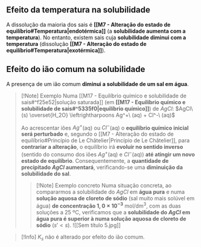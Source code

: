 ## Efeito da temperatura na solubilidade
A dissolução da maioria dos sais é **[[M7 - Alteração do estado de equilíbrio#Temperatura|endotérmica]]** (a **solubilidade aumenta com a temperatura**). No entanto, existem sais cuja **solubilidade diminui com a temperatura** (dissolução **[[M7 - Alteração do estado de equilíbrio#Temperatura|exotérmica]]**).
## Efeito do ião comum na solubilidade
A presença de um ião comum **diminui a solubilidade de um sal em água**.

>[!Note] Exemplo
>Numa [[M17 - Equilíbrio químico e solubilidade de sais#^f25e52|solução saturada]] (em **[[M17 - Equilíbrio químico e solubilidade de sais#^5335f0|equilíbrio químico]]**) de $AgCl$:
>$AgCl\ (s) \overset{H_2O} \leftrightharpoons Ag^+\ (aq) + Cl^-\ (aq)$
>
>Ao acrescentar iões $Ag^+$(aq) ou $Cl^-$(aq) o **equilíbrio químico inicial será perturbado** e, segundo o [[M7 - Alteração do estado de equilíbrio#Princípio de Le Châtelier|Princípio de Le Châtelier]], para **contrariar a alteração**, o equilíbrio irá **evoluir no sentido inverso** (sentido do consumo dos iões $Ag^+$(aq) e $Cl^-$(aq)) **até atingir um novo estado de equilíbrio**. Consequentemente, a **quantidade de precipitado $AgCl$ aumentará**, verificando-se uma **diminuição da solubilidade do sal**.
>>[!Note] Exemplo concreto
>Numa situação concreta, ao compararmos a solubilidade do $AgCl$ em **água pura** e numa **solução aquosa de cloreto de sódio** (sal muito mais solúvel em água) **de concentração $1,0 \times 10^{-3}$** mol/dm$^3$, com as duas soluções a 25 ºC, verificamos que a **solubilidade do $AgCl$ em água pura é superior à numa solução aquosa de cloreto de sódio** ($s'<s$).
>![[Sem título 5.jpg]]

>[!Info]
>$K_s$ não é alterado por efeito do ião comum.